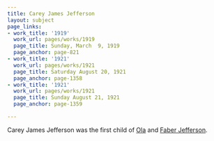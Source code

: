```yaml
---
title: Carey James Jefferson
layout: subject
page_links:
- work_title: '1919'
  work_url: pages/works/1919
  page_title: Sunday, March  9, 1919
  page_anchor: page-821
- work_title: '1921'
  work_url: pages/works/1921
  page_title: Saturday August 20, 1921
  page_anchor: page-1358
- work_title: '1921'
  work_url: pages/works/1921
  page_title: Sunday August 21, 1921
  page_anchor: page-1359

---
```

<p>Carey James Jefferson was the first child of <a href='../subjects/428' title='Ola Bennett Jefferson'>Ola</a> and <a href='../subjects/7352' title='Faber Jefferson'>Faber Jefferson</a>.</p>